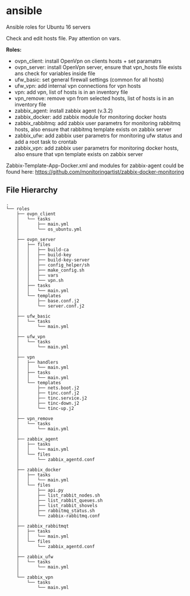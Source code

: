 # ansible
Ansible roles for Ubuntu 16 servers

Check and edit hosts file. Pay attention on vars.

**Roles:**
- ovpn_client: install OpenVpn on clients hosts + set paramatrs
- ovpn_server: install OpenVpn server, ensure that vpn_hosts file exists ans check for variables inside file 
- ufw_basic: set general firewall settings (common for all hosts)
- ufw_vpn: add internal vpn connections for vpn hosts
- vpn: add vpn, list of hosts is in an inventory file
- vpn_remove: remove vpn from selected hosts, list of hosts is in an inventory file
- zabbix_agent: install zabbix agent (v.3.2)
- zabbix_docker: add zabbix module for monitoring docker hosts
- zabbix_rabbitmq: add zabbix user parametrs for monitoring rabbitmq hosts, also ensure that rabbitmq template exists on zabbix server
- zabbix_ufw: add zabbix user parametrs for monitoring ufw status and add a root task to crontab
- zabbix_vpn: add zabbix user parametrs for monitoring docker hosts, also ensure that vpn template exists on zabbix server


Zabbix-Template-App-Docker.xml and modules for zabbix-agent could be found here: https://github.com/monitoringartist/zabbix-docker-monitoring

## File Hierarchy
```
.
└── roles
    ├── ovpn_client
    │   └── tasks
    │       ├── main.yml
    │       └── os_ubuntu.yml
    │
    ├── ovpn_server
    │   ├── files
    │   │   ├── build-ca
    │   │   ├── build-key
    │   │   ├── build-key-server
    │   │   ├── config_helper/sh
    │   │   ├── make_config.sh
    │   │   ├── vars
    │   │   └── vpn.sh
    │   ├── tasks
    │   │   └── main.yml
    │   └── templates
    │       ├── base.conf.j2
    │       └── server.conf.j2
    │
    ├── ufw_basic
    │   └── tasks
    │       └── main.yml
    │
    ├── ufw_vpn
    │   └── tasks
    │       └── main.yml
    │
    ├── vpn
    │   ├── handlers
    │   │   └── main.yml
    │   ├── tasks
    │   │   └── main.yml
    │   └── templates
    │       ├── nets.boot.j2
    │       ├── tinc.conf.j2
    │       ├── tinc.service.j2
    │       ├── tinc-down.j2
    │       └── tinc-up.j2
    │
    ├── vpn_remove
    │   └── tasks
    │       └── main.yml
    │
    ├── zabbix_agent
    │   ├── tasks
    │   │   └── main.yml
    │   └── files
    │       └── zabbix_agentd.conf
    │
    ├── zabbix_docker
    │   ├── tasks
    │   │   └── main.yml
    │   └── files
    │       ├── api.py
    │       ├── list_rabbit_nodes.sh
    │       ├── list_rabbit_queues.sh
    │       ├── list_rabbit_shovels
    │       ├── rabbitmq_status.sh
    │       └── zabbix-rabbitmq.conf
    │
    ├── zabbix_rabbitmqt
    │   ├── tasks
    │   │   └── main.yml
    │   └── files
    │       └── zabbix_agentd.conf
    │
    ├── zabbix_ufw
    │   └── tasks
    │       └── main.yml 
    │
    └── zabbix_vpn
        └── tasks
            └── main.yml 
     
```

